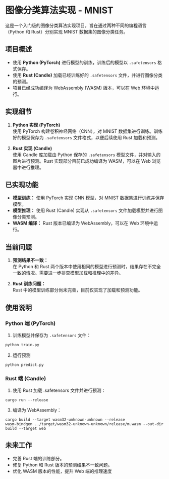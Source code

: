 # 图像分类算法实现 - MNIST

这是一个入门级的图像分类算法实现项目，旨在通过两种不同的编程语言（Python 和 Rust）分别实现 MNIST 数据集的图像分类任务。

## 项目概述

- 使用 **Python (PyTorch)** 进行模型的训练，训练后的模型以 `.safetensors` 格式保存。
- 使用 **Rust (Candle)** 加载已经训练好的 `.safetensors` 文件，并进行图像分类的预测。
- 项目已经成功编译为 WebAssembly (WASM) 版本，可以在 Web 环境中运行。

## 实现细节

1. **Python 实现 (PyTorch)**  
   使用 PyTorch 构建卷积神经网络（CNN），对 MNIST 数据集进行训练。训练好的模型保存为 `.safetensors` 文件格式，以便后续使用 Rust 加载和预测。

2. **Rust 实现 (Candle)**  
   使用 Candle 库加载由 Python 保存的 `.safetensors` 模型文件，并对输入的图片进行预测。Rust 实现部分目前已成功编译为 WASM，可以在 Web 浏览器中进行推理。

## 已实现功能

- **模型训练：** 使用 PyTorch 实现 CNN 模型，对 MNIST 数据集进行训练并保存模型。
- **模型推理：** 使用 Rust (Candle) 实现从 `.safetensors` 文件加载模型并进行图像分类预测。
- **WASM 编译：** Rust 版本已编译为 WebAssembly，可以在 Web 环境中运行。

## 当前问题

1. **预测结果不一致：**  
   在 Python 和 Rust 两个版本中使用相同的模型进行预测时，结果存在不完全一致的情况。需要进一步排查模型加载和推理中的差异。

2. **Rust 训练问题：**  
   Rust 中的模型训练部分尚未完善，目前仅实现了加载和预测功能。

## 使用说明

### Python 端 (PyTorch)

1. 训练模型并保存为 `.safetensors` 文件：

```bash
python train.py
```
2. 运行预测
```
python predict.py
```
### Rust 端 (Candle)
1. 使用 Rust 加载 .safetensors 文件并进行预测：
```
cargo run --release
```
3. 编译为 WebAssembly：
```
cargo build --target wasm32-unknown-unknown --release
wasm-bindgen ../target/wasm32-unknown-unknown/release/m.wasm --out-dir build --target web
```
## 未来工作
- 完善 Rust 端的训练部分。
- 修复 Python 和 Rust 版本的预测结果不一致问题。
- 优化 WASM 版本的性能，提升 Web 端的推理速度
